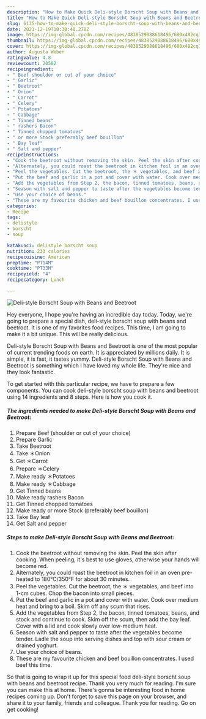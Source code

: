 ```yaml
---
description: "How to Make Quick Deli-style Borscht Soup with Beans and Beetroot"
title: "How to Make Quick Deli-style Borscht Soup with Beans and Beetroot"
slug: 6135-how-to-make-quick-deli-style-borscht-soup-with-beans-and-beetroot
date: 2021-12-19T10:38:40.278Z
image: https://img-global.cpcdn.com/recipes/4838529088618496/680x482cq70/deli-style-borscht-soup-with-beans-and-beetroot-recipe-main-photo.jpg
thumbnail: https://img-global.cpcdn.com/recipes/4838529088618496/680x482cq70/deli-style-borscht-soup-with-beans-and-beetroot-recipe-main-photo.jpg
cover: https://img-global.cpcdn.com/recipes/4838529088618496/680x482cq70/deli-style-borscht-soup-with-beans-and-beetroot-recipe-main-photo.jpg
author: Augusta Weber
ratingvalue: 4.8
reviewcount: 20582
recipeingredient:
- " Beef shoulder or cut of your choice"
- " Garlic"
- " Beetroot"
- " Onion"
- " Carrot"
- " Celery"
- " Potatoes"
- " Cabbage"
- " Tinned beans"
- " rashers Bacon"
- " Tinned chopped tomatoes"
- " or more Stock preferably beef bouillon"
- " Bay leaf"
- " Salt and pepper"
recipeinstructions:
- "Cook the beetroot without removing the skin. Peel the skin after cooking. When peeling, it&#39;s best to use gloves, otherwise your hands will become red."
- "Alternately, you could roast the beetroot in kitchen foil in an oven pre-heated to 180°C/350°F for about 30 minutes."
- "Peel the vegetables. Cut the beetroot, the ＊ vegetables, and beef into 1-cm cubes. Chop the bacon into small pieces."
- "Put the beef and garlic in a pot and cover with water. Cook over medium heat and bring to a boil. Skim off any scum that rises."
- "Add the vegetables from Step 2, the bacon, tinned tomatoes, beans, and stock and continue to cook. Skim off the scum, then add the bay leaf. Cover with a lid and cook slowly over low-medium heat."
- "Season with salt and pepper to taste after the vegetables become tender. Ladle the soup into serving dishes and top with sour cream or drained yoghurt."
- "Use your choice of beans."
- "These are my favourite chicken and beef bouillon concentrates. I used beef this time."
categories:
- Recipe
tags:
- delistyle
- borscht
- soup

katakunci: delistyle borscht soup 
nutrition: 233 calories
recipecuisine: American
preptime: "PT14M"
cooktime: "PT33M"
recipeyield: "4"
recipecategory: Lunch

---
```



![Deli-style Borscht Soup with Beans and Beetroot](https://img-global.cpcdn.com/recipes/4838529088618496/680x482cq70/deli-style-borscht-soup-with-beans-and-beetroot-recipe-main-photo.jpg)

Hey everyone, I hope you're having an incredible day today. Today, we're going to prepare a special dish, deli-style borscht soup with beans and beetroot. It is one of my favorites food recipes. This time, I am going to make it a bit unique. This will be really delicious.



Deli-style Borscht Soup with Beans and Beetroot is one of the most popular of current trending foods on earth. It is appreciated by millions daily. It is simple, it is fast, it tastes yummy. Deli-style Borscht Soup with Beans and Beetroot is something which I have loved my whole life. They're nice and they look fantastic.


To get started with this particular recipe, we have to prepare a few components. You can cook deli-style borscht soup with beans and beetroot using 14 ingredients and 8 steps. Here is how you cook it.

<!--inarticleads1-->

##### The ingredients needed to make Deli-style Borscht Soup with Beans and Beetroot:

1. Prepare  Beef (shoulder or cut of your choice)
1. Prepare  Garlic
1. Take  Beetroot
1. Take  ＊Onion
1. Get  ＊Carrot
1. Prepare  ＊Celery
1. Make ready  ＊Potatoes
1. Make ready  ＊Cabbage
1. Get  Tinned beans
1. Make ready  rashers Bacon
1. Get  Tinned chopped tomatoes
1. Make ready  or more Stock (preferably beef bouillon)
1. Take  Bay leaf
1. Get  Salt and pepper




<!--inarticleads2-->

##### Steps to make Deli-style Borscht Soup with Beans and Beetroot:

1. Cook the beetroot without removing the skin. Peel the skin after cooking. When peeling, it&#39;s best to use gloves, otherwise your hands will become red.
1. Alternately, you could roast the beetroot in kitchen foil in an oven pre-heated to 180°C/350°F for about 30 minutes.
1. Peel the vegetables. Cut the beetroot, the ＊ vegetables, and beef into 1-cm cubes. Chop the bacon into small pieces.
1. Put the beef and garlic in a pot and cover with water. Cook over medium heat and bring to a boil. Skim off any scum that rises.
1. Add the vegetables from Step 2, the bacon, tinned tomatoes, beans, and stock and continue to cook. Skim off the scum, then add the bay leaf. Cover with a lid and cook slowly over low-medium heat.
1. Season with salt and pepper to taste after the vegetables become tender. Ladle the soup into serving dishes and top with sour cream or drained yoghurt.
1. Use your choice of beans.
1. These are my favourite chicken and beef bouillon concentrates. I used beef this time.




So that is going to wrap it up for this special food deli-style borscht soup with beans and beetroot recipe. Thank you very much for reading. I'm sure you can make this at home. There's gonna be interesting food in home recipes coming up. Don't forget to save this page on your browser, and share it to your family, friends and colleague. Thank you for reading. Go on get cooking!
